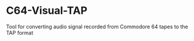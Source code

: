 # C64-Visual-TAP
Tool for converting audio signal recorded from Commodore 64 tapes to the TAP format

